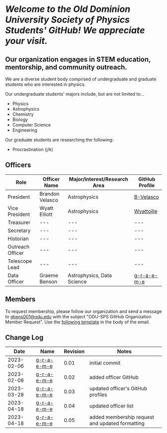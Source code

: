 # *Welcome to the Old Dominion University Society of Physics Students' GitHub! We appreciate your visit.*

## Our organization engages in STEM education, mentorship, and community outreach.

We are a diverse student body comprised of undergraduate and graduate students who are interested in physics.

Our undergraduate students' majors include, but are not limited to...
- Physics
- Astrophysics
- Chemistry
- Biology
- Computer Science
- Engineering

Our graduate students are researching the following:
- Procrastination (j/k)

## Officers
| Role | Officer Name | Major/Interest/Research Area | GitHub Profile |
|---|---|---|---|
| President | Brandon Velasco | Astrophysics | [B-Velasco](https://github.com/B-Velasco)|
| Vice President | Wyatt Elliott | Astrophysics | [Wyattoille](https://github.com/Wyattoille) |
| Treasurer | --- | --- |---|
| Secretary | --- | --- |---|
| Historian | --- | --- |---|
| Outreach Officer | --- | --- |---|
| Telescope Lead | --- | --- |---|
| Data Officer | Graeme Benson | Astrophysics, Data Science | [g-r-a-e-m-e](https://github.com/g-r-a-e-m-e) |

## Members
To request membership, please follow our organization and send a message to gbens001@odu.edu with the subject "ODU-SPS GitHub Organization Member Request". Use the [following template](templates/membership-request.txt) in the body of the email.

## Change Log 
| Date | Name | Revision | Notes |
|---|---|---|---|
| 2023-02-06 | [g-r-a-e-m-e](https://github.com/g-r-a-e-m-e) | 0.01 | initial commit |
| 2023-02-08 | [g-r-a-e-m-e](https://github.com/g-r-a-e-m-e) | 0.02 | added officer GitHub |
| 2023-03-28 | [g-r-a-e-m-e](https://github.com/g-r-a-e-m-e) | 0.03 | updated officer's GitHub profiles |
| 2023-04-18 | [g-r-a-e-m-e](https://github.com/g-r-a-e-m-e) | 0.04 | updated officer list |
| 2023-04-18 | [g-r-a-e-m-e](https://github.com/g-r-a-e-m-e) | 0.05 | added membership request and updated formatting |
